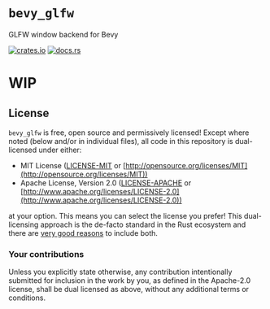 # `bevy_glfw`

GLFW window backend for Bevy

[![crates.io](https://img.shields.io/crates/v/bevy_glfw)](https://crates.io/crates/bevy_glfw)
[![docs.rs](https://docs.rs/bevy_glfw/badge.svg)](https://docs.rs/bevy_glfw)

# WIP

## License

`bevy_glfw` is free, open source and permissively licensed!
Except where noted (below and/or in individual files), all code in this repository is dual-licensed under either:

* MIT License ([LICENSE-MIT](LICENSE-MIT) or [http://opensource.org/licenses/MIT](http://opensource.org/licenses/MIT))
* Apache License, Version 2.0 ([LICENSE-APACHE](LICENSE-APACHE) or [http://www.apache.org/licenses/LICENSE-2.0](http://www.apache.org/licenses/LICENSE-2.0))

at your option.
This means you can select the license you prefer!
This dual-licensing approach is the de-facto standard in the Rust ecosystem and there are [very good reasons](https://github.com/bevyengine/bevy/issues/2373) to include both.

### Your contributions

Unless you explicitly state otherwise,
any contribution intentionally submitted for inclusion in the work by you,
as defined in the Apache-2.0 license,
shall be dual licensed as above,
without any additional terms or conditions.
